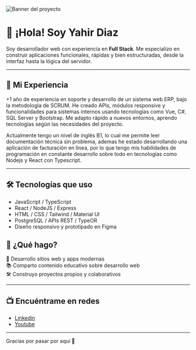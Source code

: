 ![Banner del proyecto](https://res.cloudinary.com/dnrvofnjf/image/upload/v1748526861/banner_programacion.png)

# 👋 ¡Hola! Soy Yahir Diaz

Soy desarrollador web con experiencia en **Full Stack**. Me especializo en construir aplicaciones funcionales, rápidas y bien estructuradas, desde la interfaz hasta la lógica del servidor.

--- 

## 💼 Mi Experiencia

+1 año de experiencia en soporte y desarrollo de un sistema web ERP, bajo la metodología de SCRUM. He
creado APIs, módulos responsive y funcionalidades para sistemas internos usando tecnologías como Vue,
C#, SQL Server y Bootstrap. Me adapto rápido a nuevos entornos, aprendo tecnologías según las
necesidades del proyecto.

Actualmente tengo un nivel de inglés B1, lo cual me permite leer documentación técnica sin problema, ademas he estado desarrollando una aplicación de facturación en linea, por lo que tengo mis habilidades de programación en constante desarrollo sobre todo en tecnologías como Nodejs y React con Typescript.

---

## 🛠️ Tecnologías que uso

- JavaScript / TypeScript
- React / NodeJS / Express
- HTML / CSS / Tailwind / Material UI
- PostgreSQL / APIs REST / TypeOR
- Diseño responsivo y prototipado en Figma

## 🚀 ¿Qué hago?

🎯 Desarrollo sitios web y apps modernas  
📚 Comparto contenido educativo sobre desarrollo web  
🛠️ Construyo proyectos propios y colaborativos

---

## 📺 Encuéntrame en redes

* [Linkedin](https://www.linkedin.com/in/yahirdz/)
* [Youtube](https://www.youtube.com/@diseño_inteligente)

---


Gracias por pasar por aquí 🙌
